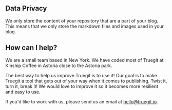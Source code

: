 ---
---

## Data Privacy

We only store the content of your repository that are a part of your blog. This means that we only store the markdown files and images used in your blog.

## How can I help?

We are a small team based in New York. We have coded most of Truegit at Kinship Coffee in Astoria close to the Astoria park.

The best way to help us improve Truegit is to use it! Our goal is to make Truegit a tool that gets out of your way when it comes to publishing. Twist it, turn it, break it! We would love to improve it so it becomes more resilient and easy to use.

If you'd like to work with us, please send us an email at hello@truegit.io.
